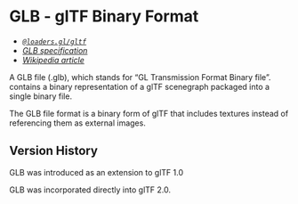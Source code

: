 # GLB - glTF Binary Format

- _[`@loaders.gl/gltf`](/docs/modules/gltf)_
- _[GLB specification](https://registry.khronos.org/glTF/specs/2.0/glTF-2.0.html#glb-file-format-specification)_
- _[Wikipedia article](https://en.wikipedia.org/wiki/GlTF#GLB)_

A GLB file (.glb), which stands for “GL Transmission Format Binary file”. contains a binary representation of a glTF scenegraph packaged into a single binary file.

The GLB file format is a binary form of glTF that includes textures instead of referencing them as external images.

## Version History

GLB was introduced as an extension to glTF 1.0

GLB was incorporated directly into glTF 2.0.
